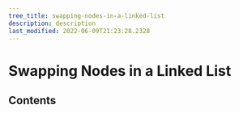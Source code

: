 ```yaml
---
tree_title: swapping-nodes-in-a-linked-list
description: description
last_modified: 2022-06-09T21:23:28.2328
---
```


# Swapping Nodes in a Linked List

## Contents
